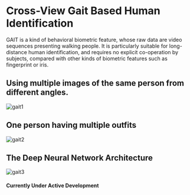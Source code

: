 # Cross-View Gait Based Human Identification

GAIT is a kind of behavioral biometric feature, whose raw data are video sequences presenting walking people. It is particularly suitable for long-distance human identification, and requires no explicit co-operation by subjects, compared with other kinds of biometric features such as fingerprint or iris.

## Using multiple images of the same person from different angles.
![gait1](https://i.imgur.com/8QESu5B.png)

## One person having multiple outfits
![gait2](https://i.imgur.com/NUT0kaf.jpg)

## The Deep Neural Network Architecture
![gait3](https://i.imgur.com/4col0vk.png)


#### Currently Under Active Development
